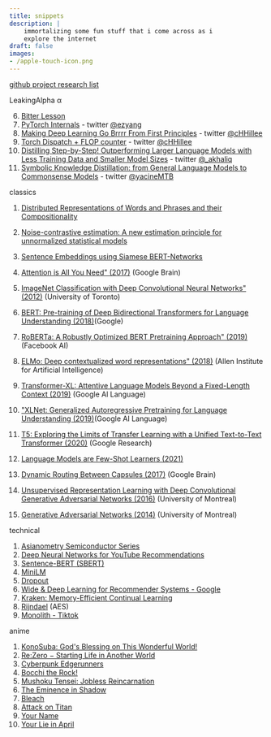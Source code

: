 ```yaml
---
title: snippets
description: |
    immortalizing some fun stuff that i come across as i
    explore the internet
draft: false
images:
- /apple-touch-icon.png
---
```


[github project research list](https://github.com/stars/hitorilabs/lists/research)

LeakingAlpha α

6. [Bitter Lesson](http://www.incompleteideas.net/IncIdeas/BitterLesson.html)
5. [PyTorch Internals](http://blog.ezyang.com/2019/05/pytorch-internals/) - twitter [@ezyang](https://twitter.com/ezyang)
4. [Making Deep Learning Go Brrrr From First Principles](https://horace.io/brrr_intro.html) - twitter [@cHHillee](https://twitter.com/cHHillee)
3. [Torch Dispatch + FLOP counter](https://dev-discuss.pytorch.org/t/what-and-why-is-torch-dispatch/557) - twitter [@cHHillee](https://twitter.com/cHHillee)
2. [Distilling Step-by-Step! Outperforming Larger Language Models with Less Training Data and Smaller Model Sizes](https://arxiv.org/abs/2305.02301) - twitter [@_akhaliq](https://twitter.com/_akhaliq)
1. [Symbolic Knowledge Distillation: from General Language Models to Commonsense Models](https://arxiv.org/abs/2110.07178) - twitter [@yacineMTB](https://twitter.com/yacineMTB)


classics
1. [Distributed Representations of Words and Phrases and their Compositionality](https://proceedings.neurips.cc/paper/2013/file/9aa42b31882ec039965f3c4923ce901b-Paper.pdf)
2. [Noise-contrastive estimation: A new estimation principle for unnormalized statistical models](http://proceedings.mlr.press/v9/gutmann10a/gutmann10a.pdf)
3. [Sentence Embeddings using Siamese BERT-Networks ](https://arxiv.org/abs/1908.10084)

4. [Attention is All You Need" (2017)](https://arxiv.org/abs/1706.03762) (Google Brain)
5. [ImageNet Classification with Deep Convolutional Neural Networks" (2012)](https://papers.nips.cc/paper/4824-imagenet-classification-with-deep-convolutional-neural-networks.pdf) (University of Toronto)
6. [BERT: Pre-training of Deep Bidirectional Transformers for Language Understanding (2018)](https://arxiv.org/abs/1810.04805)(Google)
7. [RoBERTa: A Robustly Optimized BERT Pretraining Approach" (2019)](https://arxiv.org/abs/1907.11692) (Facebook AI)
8. [ELMo: Deep contextualized word representations" (2018)]( https://arxiv.org/abs/1802.05365) (Allen Institute for Artificial Intelligence)
9. [Transformer-XL: Attentive Language Models Beyond a Fixed-Length Context (2019)](https://arxiv.org/abs/1901.02860) (Google Al Language)
10. ["XLNet: Generalized Autoregressive Pretraining for Language Understanding (2019)](https://arxiv.org/abs/1906.08237)(Google AI Language)
11. [T5: Exploring the Limits of Transfer Learning with a Unified Text-to-Text Transformer (2020)](https://arxiv.org/abs/1910.10683) (Google Research)
12. [Language Models are Few-Shot Learners (2021)](https://arxiv.org/abs/2005.14165)

13. [Dynamic Routing Between Capsules (2017)](https://arxiv.org/abs/1710.09829) (Google Brain)
14. [Unsupervised Representation Learning with Deep Convolutional Generative Adversarial Networks (2016)](https://arxiv.org/abs/1511.06434) (University of Montreal)
15. [Generative Adversarial Networks (2014)](https://arxiv.org/abs/1406.2661) (University of Montreal)

technical
1. [Asianometry Semiconductor Series](https://www.youtube.com/watch?v=Pt9NEnWmyMo&list=PLKtxx9TnH76QY5FjmO3NaUkVJvTPN9Vmg)
2. [Deep Neural Networks for YouTube Recommendations](https://dl.acm.org/doi/pdf/10.1145/2959100.2959190)
3. [Sentence-BERT (SBERT)](https://arxiv.org/pdf/1908.10084.pdf)
4. [MiniLM](https://arxiv.org/pdf/2002.10957.pdf)
5. [Dropout](https://www.cs.toronto.edu/~rsalakhu/papers/srivastava14a.pdf)
6. [Wide & Deep Learning for Recommender Systems - Google](https://arxiv.org/pdf/1606.07792.pdf)
7. [Kraken: Memory-Efficient Continual Learning](http://storage.cs.tsinghua.edu.cn/papers/sc20-kraken.pdf/)
8. [Rijndael](https://en.wikipedia.org/wiki/Advanced_Encryption_Standard) (AES)
9. [Monolith - Tiktok](https://arxiv.org/pdf/2209.07663.pdf)

anime
1. [KonoSuba: God's Blessing on This Wonderful World!](https://en.wikipedia.org/wiki/KonoSuba:_God%27s_Blessing_on_This_Wonderful_World!_Legend_of_Crimson)
1. [Re:Zero − Starting Life in Another World](https://en.wikipedia.org/wiki/Re:Zero_%E2%88%92_Starting_Life_in_Another_World)
1. [Cyberpunk Edgerunners](https://en.wikipedia.org/wiki/Cyberpunk:_Edgerunners)
1. [Bocchi the Rock!](https://en.wikipedia.org/wiki/Bocchi_the_Rock!)
1. [Mushoku Tensei: Jobless Reincarnation](https://en.wikipedia.org/wiki/Mushoku_Tensei)
1. [The Eminence in Shadow](https://en.wikipedia.org/wiki/The_Eminence_in_Shadow)
1. [Bleach](https://en.wikipedia.org/wiki/Bleach_(TV_series))
1. [Attack on Titan](https://en.wikipedia.org/wiki/Attack_on_Titan)
1. [Your Name](https://en.wikipedia.org/wiki/Your_Name)
1. [Your Lie in April](https://en.wikipedia.org/wiki/Your_Lie_in_April)
